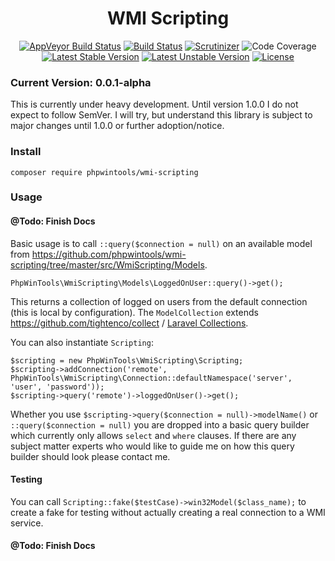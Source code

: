 <h1 align="center">WMI Scripting</h1>

<p align="center">
    <a href="https://ci.appveyor.com/project/jspringe/wmi-scripting/branch/master"><img src="https://ci.appveyor.com/api/projects/status/github/phpwintools/wmi-scripting?svg=true&branch=master&passingText=master%20-%20Passing&failingText=master%20-%20Failing&pendingText=master%20-%20Testing" alt="AppVeyor Build Status"></a>
    <a href="https://travis-ci.org/phpwintools/wmi-scripting"><img src="https://travis-ci.org/phpwintools/wmi-scripting.svg" alt="Build Status"></a>
    <a href="https://scrutinizer-ci.com/g/phpwintools/wmi-scripting/?branch=master"><img src="https://scrutinizer-ci.com/g/phpwintools/wmi-scripting/badges/quality-score.png?b=master" alt="Scrutinizer"></a>
    <img src="https://scrutinizer-ci.com/g/phpwintools/wmi-scripting/badges/coverage.png?b=master" alt="Code Coverage">
    <a href="https://packagist.org/packages/phpwintools/wmi-scripting"><img src="https://poser.pugx.org/phpwintools/wmi-scripting/v/stable.svg" alt="Latest Stable Version"></a>
    <a href="https://packagist.org/packages/phpwintools/wmi-scripting"><img src="https://poser.pugx.org/phpwintools/wmi-scripting/v/unstable.svg" alt="Latest Unstable Version"></a>
    <a href="https://packagist.org/packages/phpwintools/wmi-scripting"><img src="https://img.shields.io/github/license/phpwintools/wmi-scripting" alt="License"></a>
</p>

### Current Version: 0.0.1-alpha

This is currently under heavy development. Until version 1.0.0 I do not expect to follow SemVer.
I will try, but understand this library is subject to major changes until 1.0.0 or further adoption/notice.

### Install

`composer require phpwintools/wmi-scripting`

### Usage

#### @Todo: Finish Docs

Basic usage is to call `::query($connection = null)` on an available model from
https://github.com/phpwintools/wmi-scripting/tree/master/src/WmiScripting/Models.

    PhpWinTools\WmiScripting\Models\LoggedOnUser::query()->get();

This returns a collection of logged on users from the default connection (this is local by configuration).
The `ModelCollection` extends https://github.com/tightenco/collect / [Laravel Collections](https://laravel.com/docs/5.8/collections).

You can also instantiate `Scripting`:

    $scripting = new PhpWinTools\WmiScripting\Scripting;
    $scripting->addConnection('remote', PhpWinTools\WmiScripting\Connection::defaultNamespace('server', 'user', 'password'));
    $scripting->query('remote')->loggedOnUser()->get();

Whether you use `$scripting->query($connection = null)->modelName()` or `::query($connection = null)` you are dropped into a basic query
builder which currently only allows `select` and `where` clauses. If there are any subject matter experts who would like
to guide me on how this query builder should look please contact me.

#### Testing

You can call `Scripting::fake($testCase)->win32Model($class_name);` to create a fake for testing without
actually creating a real connection to a WMI service.

#### @Todo: Finish Docs